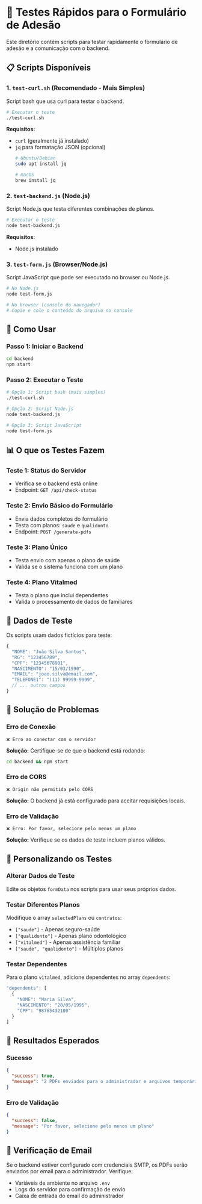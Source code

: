 # 🧪 Testes Rápidos para o Formulário de Adesão

Este diretório contém scripts para testar rapidamente o formulário de adesão e a comunicação com o backend.

## 📋 Scripts Disponíveis

### 1. `test-curl.sh` (Recomendado - Mais Simples)
Script bash que usa curl para testar o backend.

```bash
# Executar o teste
./test-curl.sh
```

**Requisitos:**
- `curl` (geralmente já instalado)
- `jq` para formatação JSON (opcional)
  ```bash
  # Ubuntu/Debian
  sudo apt install jq
  
  # macOS
  brew install jq
  ```

### 2. `test-backend.js` (Node.js)
Script Node.js que testa diferentes combinações de planos.

```bash
# Executar o teste
node test-backend.js
```

**Requisitos:**
- Node.js instalado

### 3. `test-form.js` (Browser/Node.js)
Script JavaScript que pode ser executado no browser ou Node.js.

```bash
# No Node.js
node test-form.js

# No browser (console do navegador)
# Copie e cole o conteúdo do arquivo no console
```

## 🚀 Como Usar

### Passo 1: Iniciar o Backend
```bash
cd backend
npm start
```

### Passo 2: Executar o Teste
```bash
# Opção 1: Script bash (mais simples)
./test-curl.sh

# Opção 2: Script Node.js
node test-backend.js

# Opção 3: Script JavaScript
node test-form.js
```

## 📊 O que os Testes Fazem

### Teste 1: Status do Servidor
- Verifica se o backend está online
- Endpoint: `GET /api/check-status`

### Teste 2: Envio Básico do Formulário
- Envia dados completos do formulário
- Testa com planos: `saude` e `qualidonto`
- Endpoint: `POST /generate-pdfs`

### Teste 3: Plano Único
- Testa envio com apenas o plano de saúde
- Valida se o sistema funciona com um plano

### Teste 4: Plano Vitalmed
- Testa o plano que inclui dependentes
- Valida o processamento de dados de familiares

## 🔧 Dados de Teste

Os scripts usam dados fictícios para teste:

```javascript
{
  "NOME": "João Silva Santos",
  "RG": "123456789",
  "CPF": "12345678901",
  "NASCIMENTO": "15/03/1990",
  "EMAIL": "joao.silva@email.com",
  "TELEFONE1": "(11) 99999-9999",
  // ... outros campos
}
```

## 🐛 Solução de Problemas

### Erro de Conexão
```
❌ Erro ao conectar com o servidor
```
**Solução:** Certifique-se de que o backend está rodando:
```bash
cd backend && npm start
```

### Erro de CORS
```
❌ Origin não permitida pelo CORS
```
**Solução:** O backend já está configurado para aceitar requisições locais.

### Erro de Validação
```
❌ Erro: Por favor, selecione pelo menos um plano
```
**Solução:** Verifique se os dados de teste incluem planos válidos.

## 📝 Personalizando os Testes

### Alterar Dados de Teste
Edite os objetos `formData` nos scripts para usar seus próprios dados.

### Testar Diferentes Planos
Modifique o array `selectedPlans` ou `contratos`:
- `["saude"]` - Apenas seguro-saúde
- `["qualidonto"]` - Apenas plano odontológico  
- `["vitalmed"]` - Apenas assistência familiar
- `["saude", "qualidonto"]` - Múltiplos planos

### Testar Dependentes
Para o plano `vitalmed`, adicione dependentes no array `dependents`:
```javascript
"dependents": [
  {
    "NOME": "Maria Silva",
    "NASCIMENTO": "20/05/1995",
    "CPF": "98765432100"
  }
]
```

## 🎯 Resultados Esperados

### Sucesso
```json
{
  "success": true,
  "message": "2 PDFs enviados para o administrador e arquivos temporários excluídos"
}
```

### Erro de Validação
```json
{
  "success": false,
  "message": "Por favor, selecione pelo menos um plano"
}
```

## 📧 Verificação de Email

Se o backend estiver configurado com credenciais SMTP, os PDFs serão enviados por email para o administrador. Verifique:
- Variáveis de ambiente no arquivo `.env`
- Logs do servidor para confirmação de envio
- Caixa de entrada do email do administrador
